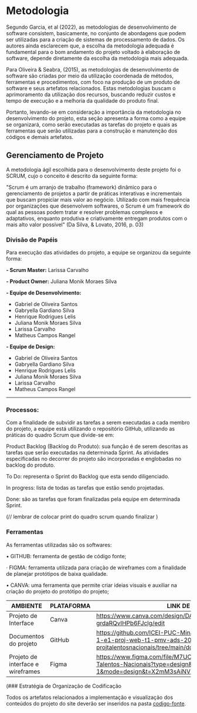 
# Metodologia

Segundo Garcia, et al (2022), as metodologias de desenvolvimento de software consistem, basicamente, no conjunto de abordagens que podem ser utilizadas para a criação de sistemas de processamento de dados. Os autores ainda esclarecem que, a escolha da metodologia adequada é fundamental para o bom andamento do projeto voltado à elaboração de software, depende diretamente da escolha da metodologia mais adequada.

Para Oliveira & Seabra, (2015), as metodologias de desenvolvimento de software são criadas por meio da utilização coordenada de métodos, ferramentas e procedimentos, com foco na produção de um produto de software e seus artefatos relacionados. Estas metodologias buscam o aprimoramento da utilização dos recursos, buscando reduzir custos e tempo de execução e a melhoria da qualidade do produto final. 

Portanto, levando-se em consideração a importância da metodologia no desenvolvimento do projeto, esta seção apresenta a forma como a equipe se organizará, como serão executadas as tarefas do projeto e quais as ferramentas que serão utilizadas para a construção e manutenção dos códigos e demais artefatos.

## Gerenciamento de Projeto

A metodologia ágil escolhida para o desenvolvimento deste projeto foi o SCRUM, cujo o conceito é descrito da seguinte forma:

"Scrum é um arranjo de trabalho (framework) dinâmico para o gerenciamento de projetos a partir de práticas interativas e incrementais que buscam propiciar mais valor ao negócio. Utilizado com mais frequência por organizações que desenvolvem softwares, o Scrum é um framework do qual as pessoas podem tratar e resolver problemas complexos e adaptativos, enquanto produtiva e criativamente entregam produtos com o mais alto valor possível" (Da Silva, & Lovato, 2016, p. 03)

### Divisão de Papéis

Para execução das atividades do projeto, a equipe se organizou da seguinte forma:

**- Scrum Master:** Larissa Carvalho

**- Product Owner:** Juliana Monik Moraes Silva

**- Equipe de Desenvolvimento:**
- Gabriel de Oliveira Santos
- Gabryella Gardiano Silva
- Henrique Rodrigues Lelis
- Juliana Monik Moraes Silva
- Larissa Carvalho
- Matheus Campos Rangel
 
**- Equipe de Design:**
- Gabriel de Oliveira Santos
- Gabryella Gardiano Silva
- Henrique Rodrigues Lelis
- Juliana Monik Moraes Silva
- Larissa Carvalho
- Matheus Campos Rangel

____________

### Processos:
Com a finalidade de subvidir as tarefas a serem executadas a cada membro do projeto, a equipe está utilizando o repositório  GitHub, utilizando as práticas do quadro Scrum que divide-se em:

Product Backlog (Backlog do Produto): sua função é de serem descritas  as tarefas que serão executadas na determinada Sprint.  As atividades  especificadas no decorrer do projeto são incorporadas e englobadas no backlog do produto.

To Do: representa o Sprint do Backlog que esta sendo diligenciado.

In progress: lista de todas as tarefas que estão sendo projetadas.

Done: são as tarefas que foram finalizadas pela equipe em determinada Sprint.

(// lembrar de colocar print do quadro scrum quando finalizar ) 

### Ferramentas
As ferramentas utilizadas são os softwares:

•	GITHUB: ferramenta de gestão de código fonte;

· FIGMA: ferramenta utilizada para criação de wireframes com a finalidade de planejar protótipos de baixa qualidade.

•	CANVA:  uma ferramenta que permite criar ideias visuais e auxiliar na criação do projeto do protótipo do projeto; 


| AMBIENTE                            | PLATAFORMA                         | LINK DE ACESSO                         |
|-------------------------------------|------------------------------------|----------------------------------------|
| Projeto de Interface         | Canva                            | https://www.canva.com/design/DAGAopLhHmI/c4x8-grdaRQvIHPb6FJclg/edit
| Documentos do projeto               | GitHub                             |                             https://github.com/ICEI-PUC-Minas-PMV-ADS/pmv-ads-2024-1-e1-proj-web-t1-pmv-ads-2024-1-e1-projtalentosnacionais/tree/main/documentos              | Figma                              | http://....                            |
|Projeto de interface e wireframes    | Figma              |https://www.figma.com/file/M7UCxAQdbR7fHpxgZzfzmc/Prototipo-Talentos-Nacionais?type=design&node-id=0-1&mode=design&t=X2mM3sAiNVrdchZ1-0| 

               



(### Estratégia de Organização de Codificação 

Todos os artefatos relacionados a implementação e visualização dos conteúdos do projeto do site deverão ser inseridos na pasta [codigo-fonte](https://github.com/ICEI-PUC-Minas-PMV-ADS/pmv-ads-2024-1-e1-proj-web-t1-pmv-ads-2024-1-e1-projtalentosnacionais). 
